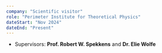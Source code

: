 ```yaml
---
company: "Scientific visitor"
role: "Perimeter Institute for Theoretical Physics"
dateStart: "Nov 2024"
dateEnd: "Present"
---
```


- Supervisors: **Prof. Robert W. Spekkens** and **Dr. Elie Wolfe**